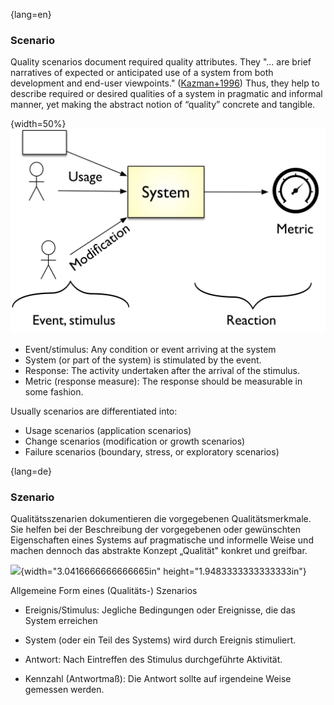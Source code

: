 {lang=en}
### Scenario

Quality scenarios document required quality attributes.
They "... are brief narratives of expected or anticipated use of a system from both development and end-user viewpoints." ([Kazman+1996](#ref-kazman-1996))
Thus, they help to describe required or desired qualities of a system in pragmatic and informal manner, yet making the abstract notion of “quality” concrete and tangible.

  {width=50%}
  ![Generic form of (Quality) scenario](images/schematic-Q-scenario.png)

  * Event/stimulus: Any condition or event arriving at the system
  * System (or part of the system) is stimulated by the event.
  * Response: The activity undertaken after the arrival of the stimulus.
  * Metric (response measure): The response should be measurable in some fashion.

Usually scenarios are differentiated into:

* Usage scenarios (application scenarios)
* Change scenarios (modification or growth scenarios)
* Failure scenarios (boundary, stress, or exploratory scenarios)

{lang=de}
### Szenario

Qualitätsszenarien dokumentieren die vorgegebenen Qualitätsmerkmale.
Sie helfen bei der Beschreibung der vorgegebenen oder gewünschten
Eigenschaften eines Systems auf pragmatische und informelle Weise und
machen dennoch das abstrakte Konzept „Qualität" konkret und greifbar.

![](media/image14.jpeg){width="3.0416666666666665in"
height="1.9483333333333333in"}

Allgemeine Form eines (Qualitäts-) Szenarios

-   Ereignis/Stimulus: Jegliche Bedingungen oder Ereignisse, die das
    System erreichen

-   System (oder ein Teil des Systems) wird durch Ereignis stimuliert.

-   Antwort: Nach Eintreffen des Stimulus durchgeführte Aktivität.

-   Kennzahl (Antwortmaß): Die Antwort sollte auf irgendeine Weise
    gemessen werden.
